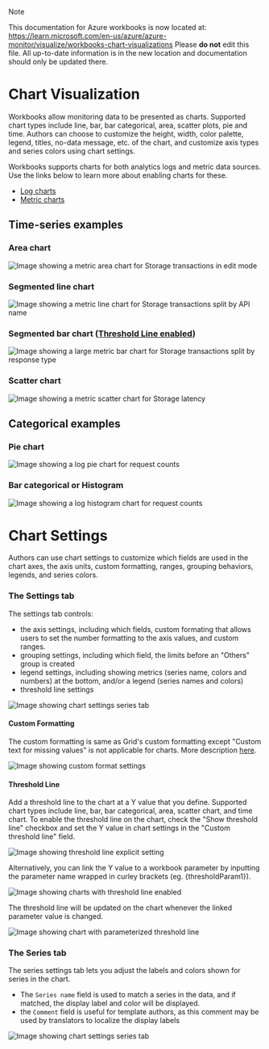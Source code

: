 > [!NOTE] 
> This documentation for Azure workbooks is now located at: https://learn.microsoft.com/en-us/azure/azure-monitor/visualize/workbooks-chart-visualizations
> Please **do not** edit this file. All up-to-date information is in the new location and documentation should only be updated there.

# Chart Visualization

Workbooks allow monitoring data to be presented as charts. Supported chart types include line, bar, bar categorical, area, scatter plots, pie and time. Authors can choose to customize the height, width, color palette, legend, titles, no-data message, etc. of the chart, and customize axis types and series colors using chart settings.

Workbooks supports charts for both analytics logs and metric data sources. Use the links below to learn more about enabling charts for these.

* [Log charts](LogCharts.md)
* [Metric charts](MetricCharts.md)

## Time-series examples
### Area chart
![Image showing a metric area chart for Storage transactions in edit mode](../Images/MetricChart-Storage-Area-Edit.png)

### Segmented line chart
![Image showing a metric line chart for Storage transactions split by API name](../Images/MetricChart-Storage-Split-Line.png)

### Segmented bar chart ([Threshold Line enabled](#threshold-line))
![Image showing a large metric bar chart for Storage transactions split by response type](../Images/MetricChart-Storage-Bar-Large-2.png)

### Scatter chart
![Image showing a metric scatter chart for Storage latency](../Images/MetricChart-Storage-Scatter.png)

## Categorical examples
### Pie chart
![Image showing a log pie chart for request counts](../Images/LogChart-Pie.png)

### Bar categorical or Histogram
![Image showing a log histogram chart for request counts](../Images/LogChart-BarCategorical.png)

# Chart Settings
Authors can use chart settings to customize which fields are used in the chart axes, the axis units, custom formatting, ranges, grouping behaviors, legends, and series colors.

### The Settings tab
The settings tab controls:
* the axis settings, including which fields, custom formating that allows users to set the number formatting to the axis values, and custom ranges.
* grouping settings, including which field, the limits before an "Others" group is created
* legend settings, including showing metrics (series name, colors and numbers) at the bottom, and/or a legend (series names and colors)
* threshold line settings

![Image showing chart settings series tab](../Images/ChartSettings.png)

#### Custom Formatting
The custom formatting is same as Grid's custom formatting except "Custom text for missing values" is not applicable for charts. More description [here](https://github.com/microsoft/Application-Insights-Workbooks/blob/master/Documentation/Visualizations/Grid.md#custom-formatting).

![Image showing custom format settings](../Images/NumberFormatSettings.png)

#### Threshold Line
Add a threshold line to the chart at a Y value that you define. Supported chart types include line, bar, bar categorical, area, scatter chart, and time chart. To enable the threshold line on the chart, check the "Show threshold line" checkbox and set the Y value in chart settings in the "Custom threshold line" field.

![Image showing threshold line explicit setting](../Images/ThresholdLineSettingsManual.png)

Alternatively, you can link the Y value to a workbook parameter by inputting the parameter name wrapped in curley brackets (eg. {thresholdParam1}). 

![Image showing charts with threshold line enabled](../Images/ThresholdLineSettingsParam.png)

The threshold line will be updated on the chart whenever the linked parameter value is changed.

![Image showing chart with parameterized threshold line](../Images/ThresholdLineParamExample.png)

### The Series tab
The series settings tab lets you adjust the labels and colors shown for series in the chart.
* The `Series name` field is used to match a series in the data, and if matched, the display label and color will be displayed.
* the `Comment` field is useful for template authors, as this comment may be used by translators to localize the display labels

![Image showing chart settings series tab](../Images/SeriesSettings.png)

